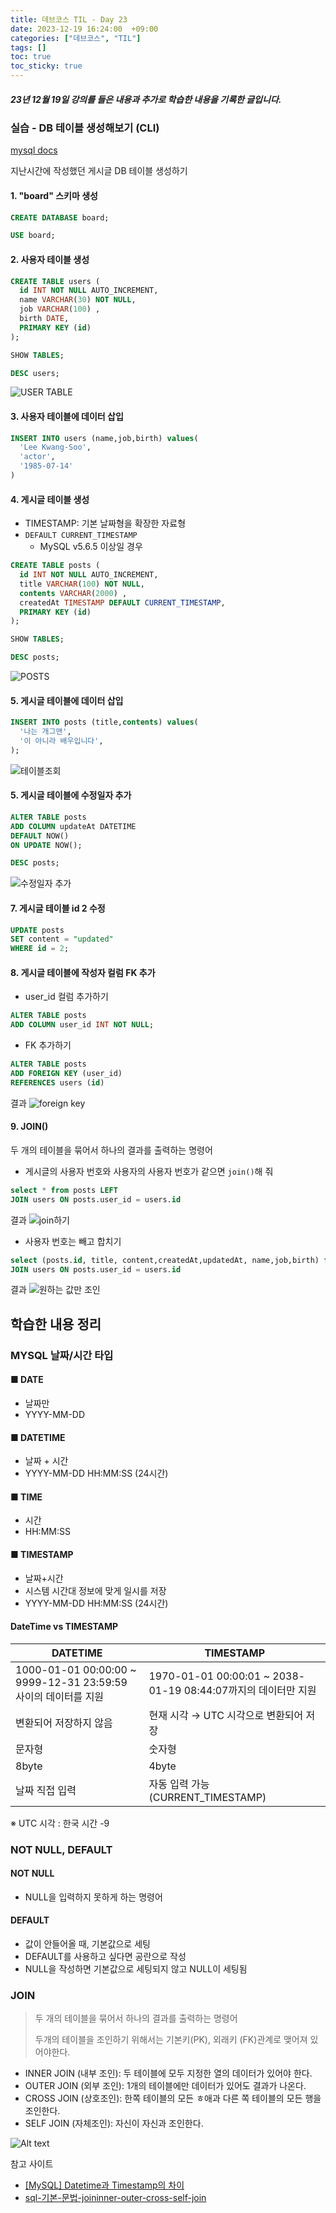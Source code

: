```yaml
---
title: 데브코스 TIL - Day 23
date: 2023-12-19 16:24:00  +09:00
categories: ["데브코스", "TIL"]
tags: []
toc: true
toc_sticky: true
---
```


##### 23년 12월 19일 강의를 들은 내용과 추가로 학습한 내용을 기록한 글입니다.

### 실습 - DB 테이블 생성해보기 (CLI)

[mysql docs](https://dev.mysql.com/doc/refman/8.0/en/insert.html)

지난시간에 작성했던 게시글 DB 테이블 생성하기

#### 1. "board" 스키마 생성

```sql
CREATE DATABASE board;

USE board;
```

#### 2. 사용자 테이블 생성

```sql
CREATE TABLE users (
  id INT NOT NULL AUTO_INCREMENT,
  name VARCHAR(30) NOT NULL,
  job VARCHAR(100) ,
  birth DATE,
  PRIMARY KEY (id)
);
```

```sql
SHOW TABLES;

DESC users;
```

![USER TABLE](https://github.com/hyemin12/hyemin12.github.io/assets/66300732/a912929c-4ff9-4e69-8914-270eddd8d8c5)

#### 3. 사용자 테이블에 데이터 삽입

```sql
INSERT INTO users (name,job,birth) values(
  'Lee Kwang-Soo',
  'actor',
  '1985-07-14'
)
```

#### 4. 게시글 테이블 생성

- TIMESTAMP: 기본 날짜형을 확장한 자료형
- `DEFAULT CURRENT_TIMESTAMP`
  - MySQL v5.6.5 이상일 경우

```sql
CREATE TABLE posts (
  id INT NOT NULL AUTO_INCREMENT,
  title VARCHAR(100) NOT NULL,
  contents VARCHAR(2000) ,
  createdAt TIMESTAMP DEFAULT CURRENT_TIMESTAMP,
  PRIMARY KEY (id)
);
```

```sql
SHOW TABLES;

DESC posts;
```

![POSTS](https://github.com/hyemin12/hyemin12.github.io/assets/66300732/2e96c762-a3b3-455c-a451-58ede801baaa)

#### 5. 게시글 테이블에 데이터 삽입

```sql
INSERT INTO posts (title,contents) values(
  '나는 개그맨',
  '이 아니라 배우입니다',
);
```

![테이블조회](https://github.com/hyemin12/hyemin12.github.io/assets/66300732/eed85762-e2a4-44af-8e73-923c8c7b6c00)

#### 5. 게시글 테이블에 수정일자 추가

```sql
ALTER TABLE posts
ADD COLUMN updateAt DATETIME
DEFAULT NOW()
ON UPDATE NOW();
```

```sql
DESC posts;
```

![수정일자 추가](https://github.com/hyemin12/hyemin12.github.io/assets/66300732/f9f6458a-956b-4287-9bed-339d2f98d804)

#### 7. 게시글 테이블 id 2 수정

```SQL
UPDATE posts
SET content = "updated"
WHERE id = 2;
```

#### 8. 게시글 테이블에 작성자 컬럼 FK 추가

- user_id 컬럼 추가하기

```sql
ALTER TABLE posts
ADD COLUMN user_id INT NOT NULL;
```

- FK 추가하기

```sql
ALTER TABLE posts
ADD FOREIGN KEY (user_id)
REFERENCES users (id)
```

결과
![foreign key](https://github.com/hyemin12/hyemin12.github.io/assets/66300732/2af3d959-b9a8-442b-81b1-a4f5208d8e98)

#### 9. JOIN()

두 개의 테이블을 묶어서 하나의 결과를 출력하는 명령어

- 게시글의 사용자 번호와 사용자의 사용자 번호가 같으면 `join()`해 줘

```sql
select * from posts LEFT
JOIN users ON posts.user_id = users.id
```

결과
![join하기](https://github.com/hyemin12/hyemin12.github.io/assets/66300732/d0d8bf03-e460-4270-a666-f7552c6289e3)

- 사용자 번호는 빼고 합치기

```sql
select (posts.id, title, content,createdAt,updatedAt, name,job,birth) from posts LEFT
JOIN users ON posts.user_id = users.id
```

결과
![원하는 값만 조인](https://github.com/hyemin12/hyemin12.github.io/assets/66300732/55c857f6-e956-403b-8d66-ac5c413a631e)

## 학습한 내용 정리

### MYSQL 날짜/시간 타입

#### ■ DATE

- 날짜만
- YYYY-MM-DD

#### ■ DATETIME

- 날짜 + 시간
- YYYY-MM-DD HH:MM:SS (24시간)

#### ■ TIME

- 시간
- HH:MM:SS

#### ■ TIMESTAMP

- 날짜+시간
- 시스템 시간대 정보에 맞게 일시를 저장
- YYYY-MM-DD HH:MM:SS (24시간)

#### DateTime vs TIMESTAMP

| DATETIME                                                       | TIMESTAMP                                                     |
| -------------------------------------------------------------- | ------------------------------------------------------------- |
| 1000-01-01 00:00:00 ~ 9999-12-31 23:59:59 사이의 데이터를 지원 | 1970-01-01 00:00:01 ~ 2038-01-19 08:44:07까지의 데이터만 지원 |
| 변환되어 저장하지 않음                                         | 현재 시각 → UTC 시각으로 변환되어 저장                        |
| 문자형                                                         | 숫자형                                                        |
| 8byte                                                          | 4byte                                                         |
| 날짜 직접 입력                                                 | 자동 입력 가능 (CURRENT_TIMESTAMP)                            |

※ UTC 시각 : 한국 시간 -9

### NOT NULL, DEFAULT

#### NOT NULL

- NULL을 입력하지 못하게 하는 명령어

#### DEFAULT

- 값이 안들어올 때, 기본값으로 세팅
- DEFAULT를 사용하고 싶다면 공란으로 작성
- NULL을 작성하면 기본값으로 세팅되지 않고 NULL이 세팅됨

### JOIN

> 두 개의 테이블을 묶어서 하나의 결과를 출력하는 명령어
>
> 두개의 테이블을 조인하기 위해서는 기본키(PK), 외래키 (FK)관계로 맺어져 있어야한다.

- INNER JOIN (내부 조인): 두 테이블에 모두 지정한 열의 데이터가 있어야 한다.
- OUTER JOIN (외부 조인): 1개의 테이블에만 데이터가 있어도 결과가 나온다.
- CROSS JOIN (상호조인): 한쪽 테이블의 모든 ㅎ애과 다른 쪽 테이블의 모든 행을 조인한다.
- SELF JOIN (자체조인): 자신이 자신과 조인한다.

![Alt text](image-1.png)

참고 사이트

- [[MySQL] Datetime과 Timestamp의 차이](https://velog.io/@kho5420/MySQL-Datetime%EA%B3%BC-Timestamp%EC%9D%98-%EC%B0%A8%EC%9D%B4)
- [sql-기본-문법-joininner-outer-cross-self-join](https://hongong.hanbit.co.kr/sql-%EA%B8%B0%EB%B3%B8-%EB%AC%B8%EB%B2%95-joininner-outer-cross-self-join/)
